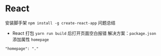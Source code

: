 # React
安装脚手架
```npm install -g create-react-app```
问题总结
- React 打包 `yarn run build` 后打开页面空白报错
解决方案：`package.json` 添加属性 `homepage`
```packjson
"homepage": "."
```
